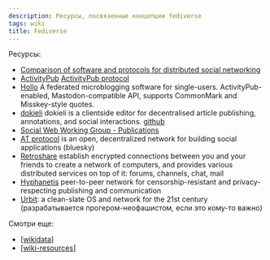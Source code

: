 ```yaml
---
description: Ресурсы, посвязенные концепции fediverse
tags: wiki
title: Fediverse
---
```

Ресурсы:

- [Comparison of software and protocols for distributed social networking](https://en.m.wikipedia.org/wiki/Comparison_of_software_and_protocols_for_distributed_social_networking)
- [ActivityPub](https://en.m.wikipedia.org/wiki/ActivityPub) [ActivityPub protocol](https://www.w3.org/TR/activitypub/)
- [Hollo](https://docs.hollo.social/) A federated microblogging software for single-users. ActivityPub-enabled, Mastodon-compatible API, supports CommonMark and Misskey-style quotes.
- [dokieli](https://dokie.li/) dokieli is a clientside editor for decentralised article publishing, annotations, and social interactions. [github](https://github.com/dokieli/dokieli)
- [Social Web Working Group - Publications](https://www.w3.org/groups/wg/social/publications/)
- [AT protocol](https://atproto.com/) is an open, decentralized network for building social applications (bluesky)
- [Retroshare](https://retroshare.cc/) establish encrypted connections between you and your friends to create a network of computers, and provides various distributed services on top of it: forums, channels, chat, mail
- [Hyphanetis](https://www.hyphanet.org/) peer-to-peer network for censorship-resistant and privacy-respecting publishing and communication
- [Urbit](https://urbit.org/): a clean-slate OS and network for the 21st century (разрабатывается прогером-неофашистом, если это кому-то важно)

Смотри еще:

- [[wikidata]]
- [[wiki-resources]]

[//begin]: # "Autogenerated link references for markdown compatibility"
[wikidata]: ../lists/wikidata "Wikidata"
[wiki-resources]: wiki-resources "Wiki resources"
[//end]: # "Autogenerated link references"